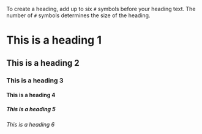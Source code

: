 To create a heading, add up to six `#` symbols before your heading text. The number of `#` symbols determines the size of the heading.

# This is a heading 1

## This is a heading 2

### This is a heading 3

#### This is a heading 4

##### This is a heading 5

###### This is a heading 6

